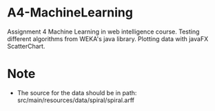 # A4-MachineLearning
Assignment 4 Machine Learning in web intelligence course. Testing different algorithms from WEKA's java library.
Plotting data with javaFX ScatterChart.

# Note
- The source for the data should be in path: src/main/resources/data/spiral/spiral.arff
